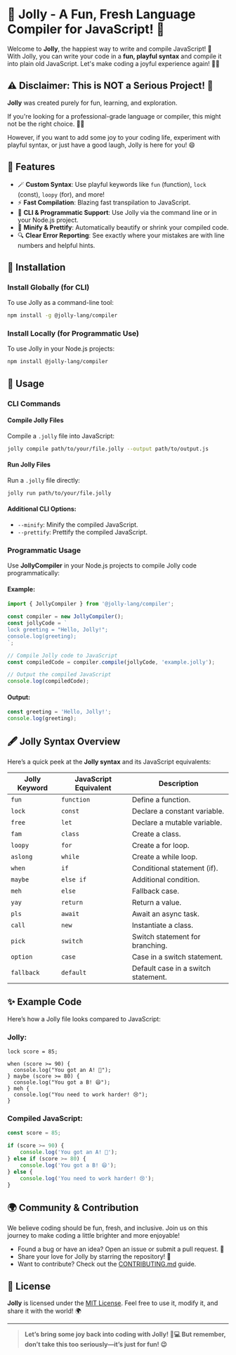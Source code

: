 # 🎉 Jolly - A Fun, Fresh Language Compiler for JavaScript! 🥳

Welcome to **Jolly**, the happiest way to write and compile JavaScript! 🚀  
With Jolly, you can write your code in a **fun, playful syntax** and compile it into plain old JavaScript. Let's make coding a joyful experience again! 🌈✨

## ⚠️ Disclaimer: This is NOT a Serious Project! 🐒

**Jolly** was created purely for fun, learning, and exploration.

If you're looking for a professional-grade language or compiler, this might not be the right choice. 🤷‍♂️

However, if you want to add some joy to your coding life, experiment with playful syntax, or just have a good laugh, Jolly is here for you! 😄

## 🌟 Features

-   🪄 **Custom Syntax**: Use playful keywords like `fun` (function), `lock` (const), `loopy` (for), and more!
-   ⚡ **Fast Compilation**: Blazing fast transpilation to JavaScript.
-   🔧 **CLI & Programmatic Support**: Use Jolly via the command line or in your Node.js project.
-   🎨 **Minify & Prettify**: Automatically beautify or shrink your compiled code.
-   🔍 **Clear Error Reporting**: See exactly where your mistakes are with line numbers and helpful hints.

## 🔧 Installation

### Install Globally (for CLI)

To use Jolly as a command-line tool:

```bash
npm install -g @jolly-lang/compiler
```

### Install Locally (for Programmatic Use)

To use Jolly in your Node.js projects:

```bash
npm install @jolly-lang/compiler
```

## 🚀 Usage

### CLI Commands

#### Compile Jolly Files

Compile a `.jolly` file into JavaScript:

```bash
jolly compile path/to/your/file.jolly --output path/to/output.js
```

#### Run Jolly Files

Run a `.jolly` file directly:

```bash
jolly run path/to/your/file.jolly
```

#### Additional CLI Options:

-   `--minify`: Minify the compiled JavaScript.
-   `--prettify`: Prettify the compiled JavaScript.

### Programmatic Usage

Use **JollyCompiler** in your Node.js projects to compile Jolly code programmatically:

#### Example:

```javascript
import { JollyCompiler } from '@jolly-lang/compiler';

const compiler = new JollyCompiler();
const jollyCode = `
lock greeting = "Hello, Jolly!";
console.log(greeting);
`;

// Compile Jolly code to JavaScript
const compiledCode = compiler.compile(jollyCode, 'example.jolly');

// Output the compiled JavaScript
console.log(compiledCode);
```

#### Output:

```javascript
const greeting = 'Hello, Jolly!';
console.log(greeting);
```

## 🖋️ Jolly Syntax Overview

Here’s a quick peek at the **Jolly syntax** and its JavaScript equivalents:

| Jolly Keyword | JavaScript Equivalent | Description                         |
| ------------- | --------------------- | ----------------------------------- |
| `fun`         | `function`            | Define a function.                  |
| `lock`        | `const`               | Declare a constant variable.        |
| `free`        | `let`                 | Declare a mutable variable.         |
| `fam`         | `class`               | Create a class.                     |
| `loopy`       | `for`                 | Create a for loop.                  |
| `aslong`      | `while`               | Create a while loop.                |
| `when`        | `if`                  | Conditional statement (if).         |
| `maybe`       | `else if`             | Additional condition.               |
| `meh`         | `else`                | Fallback case.                      |
| `yay`         | `return`              | Return a value.                     |
| `pls`         | `await`               | Await an async task.                |
| `call`        | `new`                 | Instantiate a class.                |
| `pick`        | `switch`              | Switch statement for branching.     |
| `option`      | `case`                | Case in a switch statement.         |
| `fallback`    | `default`             | Default case in a switch statement. |

## ✨ Example Code

Here’s how a Jolly file looks compared to JavaScript:

### Jolly:

```jolly
lock score = 85;

when (score >= 90) {
  console.log("You got an A! 🎉");
} maybe (score >= 80) {
  console.log("You got a B! 😄");
} meh {
  console.log("You need to work harder! 😢");
}
```

### Compiled JavaScript:

```javascript
const score = 85;

if (score >= 90) {
    console.log('You got an A! 🎉');
} else if (score >= 80) {
    console.log('You got a B! 😄');
} else {
    console.log('You need to work harder! 😢');
}
```

## 🌍 Community & Contribution

We believe coding should be fun, fresh, and inclusive. Join us on this journey to make coding a little brighter and more enjoyable!

-   Found a bug or have an idea? Open an issue or submit a pull request. 🚀
-   Share your love for Jolly by starring the repository! 🌟
-   Want to contribute? Check out the [CONTRIBUTING.md](./CONTRIBUTING.md) guide.

## 📜 License

**Jolly** is licensed under the [MIT License](./LICENSE). Feel free to use it, modify it, and share it with the world! 🌍

---

> **Let’s bring some joy back into coding with Jolly! 🎉💻 But remember, don’t take this too seriously—it’s just for fun! 😉**
